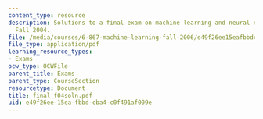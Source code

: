 ```yaml
---
content_type: resource
description: Solutions to a final exam on machine learning and neural networks from
  Fall 2004.
file: /media/courses/6-867-machine-learning-fall-2006/e49f26ee15eafbbdcba4c0f491af009e_final_f04soln.pdf
file_type: application/pdf
learning_resource_types:
- Exams
ocw_type: OCWFile
parent_title: Exams
parent_type: CourseSection
resourcetype: Document
title: final_f04soln.pdf
uid: e49f26ee-15ea-fbbd-cba4-c0f491af009e
---
```


